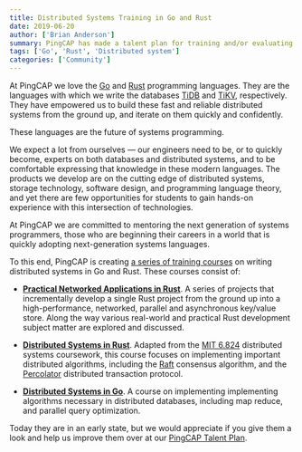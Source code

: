```yaml
---
title: Distributed Systems Training in Go and Rust
date: 2019-06-20
author: ['Brian Anderson']
summary: PingCAP has made a talent plan for training and/or evaluating students, new employees, and new contributors to TiDB and TiKV. This blog post gives a brief overview of training courses for this plan on writing distributed systems in Go and Rust.
tags: ['Go', 'Rust', 'Distributed system']
categories: ['Community']
---
```


At PingCAP we love the [Go] and [Rust] programming languages. They are the
languages with which we write the databases [TiDB] and [TiKV], respectively.
They have empowered us to build these fast and reliable distributed systems from
the ground up, and iterate on them quickly and confidently.

These languages are the future of systems programming.

We expect a lot from ourselves &mdash; our engineers need to be, or to quickly
become, experts on both databases and distributed systems, and to be comfortable
expressing that knowledge in these modern languages. The products we
develop are on the cutting edge of distributed systems, storage technology,
software design, and programming language theory, and yet there are few
opportunities for students to gain hands-on experience with this intersection of
technologies.

At PingCAP we are committed to mentoring the next generation of systems
programmers, those who are beginning their careers in a world that is quickly
adopting next-generation systems languages.

To this end, PingCAP is creating [a series of training courses][c] on writing
distributed systems in Go and Rust. These courses consist of:

- **[Practical Networked Applications in Rust][c-rust]**. A series of projects
  that incrementally develop a single Rust project from the ground up into a
  high-performance, networked, parallel and asynchronous key/value store. Along
  the way various real-world and practical Rust development subject matter are
  explored and discussed.

- **[Distributed Systems in Rust][c-dss]**. Adapted from the [MIT 6.824]
  distributed systems coursework, this course focuses on implementing important
  distributed algorithms, including the [Raft] consensus algorithm, and
  the [Percolator] distributed transaction protocol.

- **[Distributed Systems in Go][c-go]**. A course on implementing implementing
  algorithms necessary in distributed databases, including map reduce, and
  parallel query optimization.

Today they are in an early state, but we would appreciate if you give them a
look and help us improve them over at our [PingCAP Talent Plan][c].

[Go]: https://golang.org/
[Rust]: https://www.rust-lang.org/
[TiDB]: http://github.com/pingcap/tidb
[TiKV]: https://github.com/tikv/tikv/
[c]: https://github.com/pingcap/talent-plan
[c-rust]: https://github.com/pingcap/talent-plan/tree/master/courses/rust
[c-dss]: https://github.com/pingcap/talent-plan/tree/master/courses/dss
[c-go]: https://github.com/pingcap/talent-plan/tree/master/tidb
[MIT 6.824]: http://nil.csail.mit.edu/6.824/2017/index.html
[Raft]: https://raft.github.io/
[Percolator]: https://storage.googleapis.com/pub-tools-public-publication-data/pdf/36726.pdf

